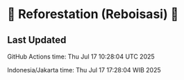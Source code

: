 
# 🌳 Reforestation (Reboisasi) 🌲

## Last Updated

GitHub Actions time: Thu Jul 17 10:28:04 UTC 2025

Indonesia/Jakarta time: Thu Jul 17 17:28:04 WIB 2025

